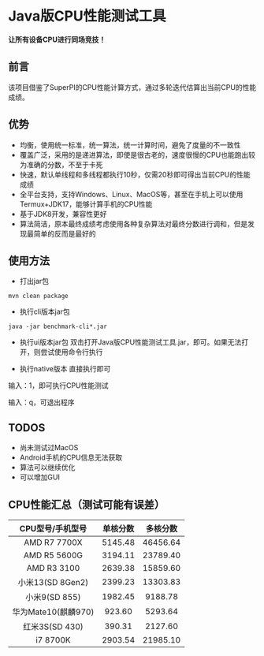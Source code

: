 # Java版CPU性能测试工具
**让所有设备CPU进行同场竞技！**

## 前言
该项目借鉴了SuperPI的CPU性能计算方式，通过多轮迭代估算出当前CPU的性能成绩。

## 优势
* 均衡，使用统一标准，统一算法，统一计算时间，避免了度量的不一致性
* 覆盖广泛，采用的是递进算法，即使是很古老的，速度很慢的CPU也能跑出较为准确的分数，不至于卡死
* 快速，默认单线程和多线程都执行10秒，仅需20秒即可得出当前CPU的性能成绩
* 全平台支持，支持Windows、Linux、MacOS等，甚至在手机上可以使用Termux+JDK17，能够计算手机的CPU性能
* 基于JDK8开发，兼容性更好
* 算法简洁，原本最终成绩考虑使用各种复杂算法对最终分数进行调和，但是发现最简单的反而是最好的

## 使用方法
* 打出jar包
```shell
mvn clean package
```

* 执行cli版本jar包
```shell
java -jar benchmark-cli*.jar
```

* 执行ui版本jar包
双击打开Java版CPU性能测试工具.jar，即可。如果无法打开，则尝试使用命令行执行

* 执行native版本
直接执行即可

输入：1，即可执行CPU性能测试

输入：q，可退出程序

## TODOS
* 尚未测试过MacOS
* Android手机的CPU信息无法获取
* 算法可以继续优化
* 可以增加GUI

## CPU性能汇总（测试可能有误差）
|   CPU型号/手机型号    | 单核分数 | 多核分数 |
|:---------------:| :---: | :---: |
|  AMD R7 7700X   | 5145.48 | 46456.64 |
|  AMD R5 5600G   | 3194.11 | 23789.40 |
|   AMD R3 3100   | 2639.38 | 15859.60 |
| 小米13(SD 8Gen2)  | 2399.23 | 13303.83 |
|   小米9(SD 855)   | 1982.45 | 9188.78 |
| 华为Mate10(麒麟970) | 923.60 | 5293.64 |
|  红米3S(SD 430)   | 390.31 | 2127.60 |
|    i7 8700K     | 2903.54 | 21985.10 |


